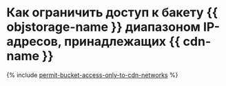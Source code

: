 # Как ограничить доступ к бакету {{ objstorage-name }} диапазоном IP-адресов, принадлежащих {{ cdn-name }}


{% include [permit-bucket-access-only-to-cdn-networks](../../cdn/how-to/permit-bucket-access-only-to-cdn-networks.md) %}